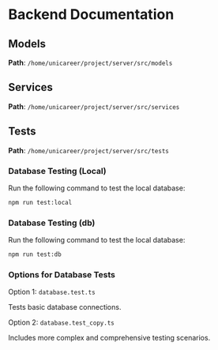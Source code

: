# Backend Documentation

## Models
**Path**: `/home/unicareer/project/server/src/models`

## Services
**Path**: `/home/unicareer/project/server/src/services`

## Tests
**Path**: `/home/unicareer/project/server/src/tests`

### Database Testing (Local)

Run the following command to test the local database:

```bash
npm run test:local
```

### Database Testing (db)

Run the following command to test the local database:

```bash
npm run test:db
```

### Options for Database Tests

Option 1: `database.test.ts`

Tests basic database connections.

Option 2: `database.test_copy.ts`

Includes more complex and comprehensive testing scenarios.
